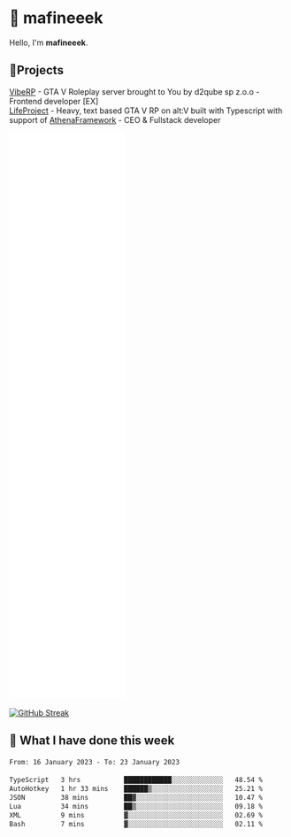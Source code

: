 # 👋 mafineeek
Hello, I'm **mafineeek**.

## 📝Projects

[VibeRP](https://v-rp.pl) - GTA V Roleplay server brought to You by d2qube sp z.o.o - Frontend developer [EX]
<br>
[LifeProject](https://github.com/LifeProject-Roleplay/) - Heavy, text based GTA V RP on alt:V built with Typescript with support of [AthenaFramework](https://github.com/Athena-Roleplay-Framework/) - CEO & Fullstack developer

![](./github-metrics.svg)

[![GitHub Streak](https://streak-stats.demolab.com/?user=mafineeek)](https://git.io/streak-stats)

## 📰 What I have done this week
<!--START_SECTION:waka-->

```text
From: 16 January 2023 - To: 23 January 2023

TypeScript   3 hrs           ████████████░░░░░░░░░░░░░   48.54 %
AutoHotkey   1 hr 33 mins    ██████▒░░░░░░░░░░░░░░░░░░   25.21 %
JSON         38 mins         ██▓░░░░░░░░░░░░░░░░░░░░░░   10.47 %
Lua          34 mins         ██▒░░░░░░░░░░░░░░░░░░░░░░   09.18 %
XML          9 mins          ▓░░░░░░░░░░░░░░░░░░░░░░░░   02.69 %
Bash         7 mins          ▓░░░░░░░░░░░░░░░░░░░░░░░░   02.11 %
```

<!--END_SECTION:waka-->
